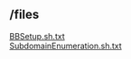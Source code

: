 ## /files
  
[BBSetup.sh.txt](files/BBSetup.sh.txt)</br>
[SubdomainEnumeration.sh.txt](files/SubdomainEnumeration.sh.txt)
